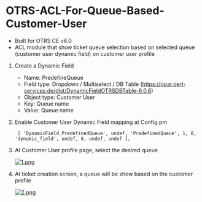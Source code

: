 # OTRS-ACL-For-Queue-Based-Customer-User
- Built for OTRS CE v6.0  
- ACL module that show ticket queue selection based on selected queue (customer user dynamic field) on customer user profile  


1. Create a Dynamic Field

	- Name: PredefineQueue
	- Field type: Dropdown / Multiselect / DB Table (https://opar.perl-services.de/dist/DynamicFieldOTRSDBTable-6.0.6)
	- Object type: Customer User
	- Key: Queue name 
	- Value: Queue name



2. Enable Customer User Dynamic Field mapping at Config.pm

		[ 'DynamicField_PredefinedQueue', undef, 'PredefinedQueue', 1, 0, 'dynamic_field', undef, 0, undef, undef ],
	
	
	
3. At Customer User profile page, select the desired queue

	[![1.png](https://i.postimg.cc/Y2N7YDqB/1.png)](https://postimg.cc/nMLNtkD3)


	
4. At ticket creation screen, a queue will be show based on the customer profile

	[![2.png](https://i.postimg.cc/Cx5VyFCw/2.png)](https://postimg.cc/KR6WBhsW)
